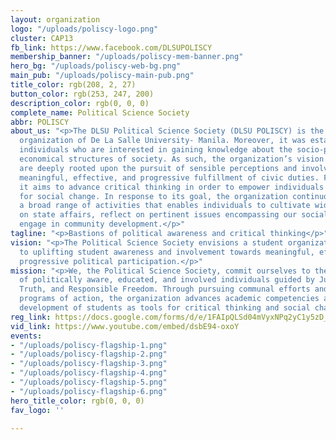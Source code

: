 ```yaml
---
layout: organization
logo: "/uploads/poliscy-logo.png"
cluster: CAP13
fb_link: https://www.facebook.com/DLSUPOLISCY
membership_banner: "/uploads/poliscy-mem-banner.png"
hero_bg: "/uploads/poliscy-web-bg.png"
main_pub: "/uploads/poliscy-main-pub.png"
title_color: rgb(208, 2, 27)
button_color: rgb(253, 247, 200)
description_color: rgb(0, 0, 0)
complete_name: Political Science Society
abbr: POLISCY
about_us: "<p>The DLSU Political Science Society (DLSU POLISCY) is the premier political
  organization of De La Salle University- Manila. Moreover, it was established for
  individuals who are interested in gaining knowledge about the socio-political and
  economical structures of society. As such, the organization’s vision and mission
  are deeply rooted upon the pursuit of sensible perceptions and involvement towards
  meaningful, effective, and progressive fulfillment of civic duties. Furthermore,
  it aims to advance critical thinking in order to empower individuals to be catalysts
  for social change. In response to its goal, the organization continuously develops
  a broad range of activities that enables individuals to cultivate widespread consciousness
  on state affairs, reflect on pertinent issues encompassing our social milieu, and
  engage in community development.</p>"
tagline: "<p>Bastions of political awareness and critical thinking</p>"
vision: "<p>The Political Science Society envisions a student organization dedicated
  to uplifting student awareness and involvement towards meaningful, effective and
  progressive political participation.</p>"
mission: "<p>We, the Political Science Society, commit ourselves to the active formation
  of politically aware, educated, and involved individuals guided by Justice, Equality,
  Truth, and Responsible Freedom. Through pursuing communal efforts and innovative
  programs of action, the organization advances academic competencies and the personal
  development of students as tools for critical thinking and social change.</p>"
reg_link: https://docs.google.com/forms/d/e/1FAIpQLSd04mVyxNPq2yC1y5zD_n89oYpeBkDV-SeY1jjEdkIW7M2Ijw/viewform?usp=sf_link
vid_link: https://www.youtube.com/embed/dsbE94-oxoY
events:
- "/uploads/poliscy-flagship-1.png"
- "/uploads/poliscy-flagship-2.png"
- "/uploads/poliscy-flagship-3.png"
- "/uploads/poliscy-flagship-4.png"
- "/uploads/poliscy-flagship-5.png"
- "/uploads/poliscy-flagship-6.png"
hero_title_color: rgb(0, 0, 0)
fav_logo: ''

---
```

